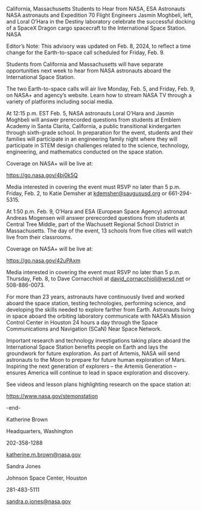 California, Massachusetts Students to Hear from NASA, ESA Astronauts 
 NASA astronauts and Expedition 70 Flight Engineers Jasmin Moghbeli, left, and Loral O’Hara in the Destiny laboratory celebrate the successful docking of a SpaceX Dragon cargo spacecraft to the International Space Station. NASA

Editor’s Note: This advisory was updated on Feb. 8, 2024, to reflect a time change for the Earth-to-space call scheduled for Friday, Feb. 9.

Students from California and Massachusetts will have separate opportunities next week to hear from NASA astronauts aboard the International Space Station.

The two Earth-to-space calls will air live Monday, Feb. 5, and Friday, Feb. 9, on NASA+ and agency’s website. Learn how to stream NASA TV through a variety of platforms including social media.

At 12:15 p.m. EST Feb. 5, NASA astronauts Loral O’Hara and Jasmin Moghbeli will answer prerecorded questions from students at Emblem Academy in Santa Clarita, California, a public transitional kindergarten through sixth-grade school. In preparation for the event, students and their families will participate in an engineering family night where they will participate in STEM design challenges related to the science, technology, engineering, and mathematics conducted on the space station.

Coverage on NASA+ will be live at:

https://go.nasa.gov/4bj0k5Q

Media interested in covering the event must RSVP no later than 5 p.m. Friday, Feb. 2, to Katie Demsher at kdemsher@saugususd.org or 661-294-5315.

At 1:50 p.m. Feb. 9, O’Hara and ESA (European Space Agency) astronaut Andreas Mogensen will answer prerecorded questions from students at Central Tree Middle, part of the Wachusett Regional School District in Massachusetts. The day of the event, 13 schools from five cities will watch live from their classrooms.

Coverage on NASA+ will be live at:

https://go.nasa.gov/42uPAxm

Media interested in covering the event must RSVP no later than 5 p.m. Thursday, Feb. 8, to Dave Cornacchioli at david_cornacchioli@wrsd.net or 508-886-0073.

For more than 23 years, astronauts have continuously lived and worked aboard the space station, testing technologies, performing science, and developing the skills needed to explore farther from Earth. Astronauts living in space aboard the orbiting laboratory communicate with NASA’s Mission Control Center in Houston 24 hours a day through the Space Communications and Navigation (SCaN) Near Space Network.

Important research and technology investigations taking place aboard the International Space Station benefits people on Earth and lays the groundwork for future exploration. As part of Artemis, NASA will send astronauts to the Moon to prepare for future human exploration of Mars. Inspiring the next generation of explorers – the Artemis Generation – ensures America will continue to lead in space exploration and discovery.

See videos and lesson plans highlighting research on the space station at:

https://www.nasa.gov/stemonstation

-end-

Katherine Brown

Headquarters, Washington

202-358-1288

katherine.m.brown@nasa.gov

Sandra Jones

Johnson Space Center, Houston

281-483-5111

sandra.p.jones@nasa.gov